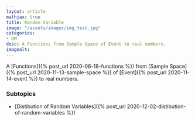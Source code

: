 ```yaml
---
layout: article
mathjax: true
title: Random Variable
image: "/assets/images/img_test.jpg"
categories:
- DM
desc: A Functions from Sample Space of Event to real numbers. 
imagealt: 
---
```


A [Functions]({% post_url 2020-06-18-functions %}) from [Sample Space]({% post_url 2020-11-13-sample-space %}) of [Event]({% post_url 2020-11-14-event %}) to real numbers.

### Subtopics
- [Distibution of Random Variables]({% post_url 2020-12-02-distibution-of-random-variables %})
